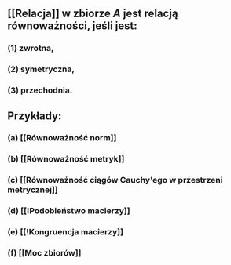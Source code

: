 ## [[Relacja]] w zbiorze $A$ jest **relacją równoważności**, jeśli jest:
### (1) zwrotna,
### (2) symetryczna,
### (3) przechodnia.

## **Przykłady**:
### (a) [[Równoważność norm]]
### (b) [[Równoważność metryk]]
### (c) [[Równoważność ciągów Cauchy'ego w przestrzeni metrycznej]]
### (d) [[!Podobieństwo macierzy]]
### (e) [[!Kongruencja macierzy]]
### (f) [[Moc zbiorów]]
